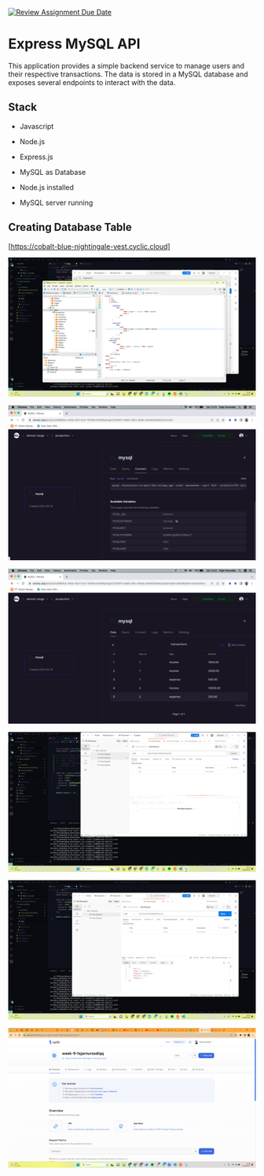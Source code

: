 [![Review Assignment Due Date](https://classroom.github.com/assets/deadline-readme-button-24ddc0f5d75046c5622901739e7c5dd533143b0c8e959d652212380cedb1ea36.svg)](https://classroom.github.com/a/Z42oEjTh)

# Express MySQL API

This application provides a simple backend service to manage users and their respective transactions. The data is stored in a MySQL database and exposes several endpoints to interact with the data.

## Stack

- Javascript
- Node.js
- Express.js
- MySQL as Database

- Node.js installed
- MySQL server running

## Creating Database Table

[https://cobalt-blue-nightingale-vest.cyclic.cloud]

![table](2.png)

![table](4.png)

![table](5.png)

![table](3.png)

![table](1.png)

![table](6.png)
